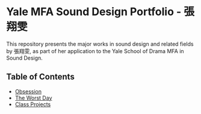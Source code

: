 # Yale MFA Sound Design Portfolio - 張翔雯

This repository presents the major works in sound design and related fields by 張翔雯, as part of her application to the Yale School of Drama MFA in Sound Design.

## Table of Contents
- [Obsession](./Obsession/README.md)
- [The Worst Day](./TheWorstDay/README.md)
- [Class Projects](./ClassProjects/README.md)
